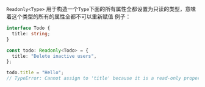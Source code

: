 `Readonly<Type>` 用于构造一个`Type`下面的所有属性全都设置为只读的类型，意味着这个类型的所有的属性全都不可以重新赋值
例子：

```ts
interface Todo {
  title: string;
}

const todo: Readonly<Todo> = {
  title: "Delete inactive users",
};

todo.title = "Hello";
// TypeError: Cannot assign to 'title' because it is a read-only property.
```
